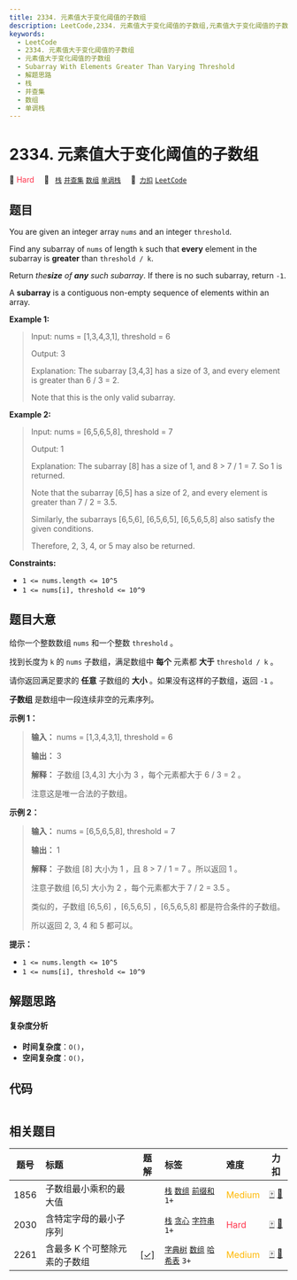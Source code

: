 ```yaml
---
title: 2334. 元素值大于变化阈值的子数组
description: LeetCode,2334. 元素值大于变化阈值的子数组,元素值大于变化阈值的子数组,Subarray With Elements Greater Than Varying Threshold,解题思路,栈,并查集,数组,单调栈
keywords:
  - LeetCode
  - 2334. 元素值大于变化阈值的子数组
  - 元素值大于变化阈值的子数组
  - Subarray With Elements Greater Than Varying Threshold
  - 解题思路
  - 栈
  - 并查集
  - 数组
  - 单调栈
---
```


# 2334. 元素值大于变化阈值的子数组

🔴 <font color=#ff334b>Hard</font>&emsp; 🔖&ensp; [`栈`](/tag/stack.md) [`并查集`](/tag/union-find.md) [`数组`](/tag/array.md) [`单调栈`](/tag/monotonic-stack.md)&emsp; 🔗&ensp;[`力扣`](https://leetcode.cn/problems/subarray-with-elements-greater-than-varying-threshold) [`LeetCode`](https://leetcode.com/problems/subarray-with-elements-greater-than-varying-threshold)

## 题目

You are given an integer array `nums` and an integer `threshold`.

Find any subarray of `nums` of length `k` such that **every** element in the
subarray is **greater** than `threshold / k`.

Return _the**size** of **any** such subarray_. If there is no such subarray,
return `-1`.

A **subarray** is a contiguous non-empty sequence of elements within an array.



**Example 1:**

> Input: nums = [1,3,4,3,1], threshold = 6
> 
> Output: 3
> 
> Explanation: The subarray [3,4,3] has a size of 3, and every element is greater than 6 / 3 = 2.
> 
> Note that this is the only valid subarray.

**Example 2:**

> Input: nums = [6,5,6,5,8], threshold = 7
> 
> Output: 1
> 
> Explanation: The subarray [8] has a size of 1, and 8 > 7 / 1 = 7. So 1 is returned.
> 
> Note that the subarray [6,5] has a size of 2, and every element is greater than 7 / 2 = 3.5. 
> 
> Similarly, the subarrays [6,5,6], [6,5,6,5], [6,5,6,5,8] also satisfy the given conditions.
> 
> Therefore, 2, 3, 4, or 5 may also be returned.



**Constraints:**

  * `1 <= nums.length <= 10^5`
  * `1 <= nums[i], threshold <= 10^9`


## 题目大意

给你一个整数数组 `nums` 和一个整数 `threshold` 。

找到长度为 `k` 的 `nums` 子数组，满足数组中 **每个**  元素都 **大于**  `threshold / k` 。

请你返回满足要求的 **任意**  子数组的 **大小**  。如果没有这样的子数组，返回 `-1` 。

**子数组** 是数组中一段连续非空的元素序列。



**示例 1：**

> 
> 
> 
> 
> 
> **输入：** nums = [1,3,4,3,1], threshold = 6
> 
> **输出：** 3
> 
> **解释：** 子数组 [3,4,3] 大小为 3 ，每个元素都大于 6 / 3 = 2 。
> 
> 注意这是唯一合法的子数组。
> 
> 

**示例 2：**

> 
> 
> 
> 
> 
> **输入：** nums = [6,5,6,5,8], threshold = 7
> 
> **输出：** 1
> 
> **解释：** 子数组 [8] 大小为 1 ，且 8 > 7 / 1 = 7 。所以返回 1 。
> 
> 注意子数组 [6,5] 大小为 2 ，每个元素都大于 7 / 2 = 3.5 。
> 
> 类似的，子数组 [6,5,6] ，[6,5,6,5] ，[6,5,6,5,8] 都是符合条件的子数组。
> 
> 所以返回 2, 3, 4 和 5 都可以。



**提示：**

  * `1 <= nums.length <= 10^5`
  * `1 <= nums[i], threshold <= 10^9`


## 解题思路

#### 复杂度分析

- **时间复杂度**：`O()`，
- **空间复杂度**：`O()`，

## 代码

```javascript

```

## 相关题目

<!-- prettier-ignore -->
| 题号 | 标题 | 题解 | 标签 | 难度 | 力扣 |
| :------: | :------ | :------: | :------ | :------ | :------: |
| 1856 | 子数组最小乘积的最大值 |  |  [`栈`](/tag/stack.md) [`数组`](/tag/array.md) [`前缀和`](/tag/prefix-sum.md) `1+` | <font color=#ffb800>Medium</font> | [🀄️](https://leetcode.cn/problems/maximum-subarray-min-product) [🔗](https://leetcode.com/problems/maximum-subarray-min-product) |
| 2030 | 含特定字母的最小子序列 |  |  [`栈`](/tag/stack.md) [`贪心`](/tag/greedy.md) [`字符串`](/tag/string.md) `1+` | <font color=#ff334b>Hard</font> | [🀄️](https://leetcode.cn/problems/smallest-k-length-subsequence-with-occurrences-of-a-letter) [🔗](https://leetcode.com/problems/smallest-k-length-subsequence-with-occurrences-of-a-letter) |
| 2261 | 含最多 K 个可整除元素的子数组 | [[✓]](/problem/2261.md) |  [`字典树`](/tag/trie.md) [`数组`](/tag/array.md) [`哈希表`](/tag/hash-table.md) `3+` | <font color=#ffb800>Medium</font> | [🀄️](https://leetcode.cn/problems/k-divisible-elements-subarrays) [🔗](https://leetcode.com/problems/k-divisible-elements-subarrays) |